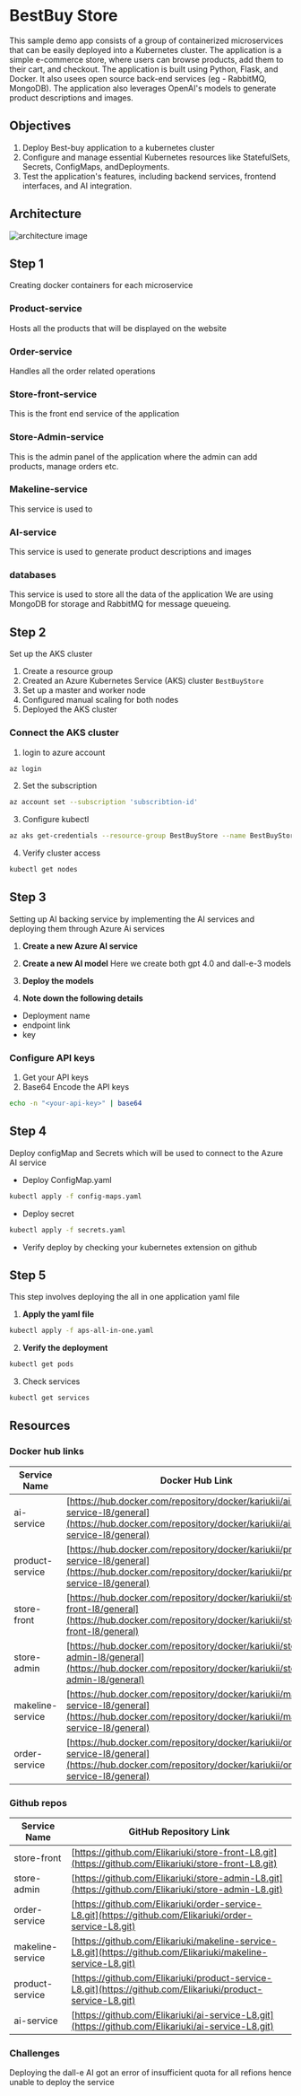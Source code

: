 # BestBuy Store 
This sample demo app consists of a group of containerized microservices that can be easily deployed into a Kubernetes cluster. The application is a simple e-commerce store, where users can browse products, add them to their cart, and checkout. The application is built using Python, Flask, and Docker. It also usees open source back-end services (eg - RabbitMQ, MongoDB). The application also leverages OpenAI's models to generate product descriptions and images.

## Objectives
1. Deploy Best-buy application to a kubernetes cluster
2. Configure and manage essential Kubernetes resources like StatefulSets, Secrets, ConfigMaps, andDeployments.
3. Test the application's features, including backend services, frontend interfaces, and AI integration.

## Architecture
![architecture image](image.png)
## Step 1
Creating docker containers for each microservice
### Product-service
Hosts all the products that will be displayed on the website
### Order-service
Handles all the order related operations
### Store-front-service
This is the front end service of the application
### Store-Admin-service
This is the admin panel of the application where the admin can add products, manage orders etc.
### Makeline-service
This service is used to 
### AI-service
This service is used to generate product descriptions and images
### databases
This service is used to store all the data of the application 
We are using MongoDB for storage and RabbitMQ for message queueing.

## Step 2
Set up the AKS cluster
1. Create a resource group
2. Created an Azure Kubernetes Service (AKS) cluster  `BestBuyStore`
3. Set up a master and worker node
4. Configured manual scaling for both nodes
5. Deployed the AKS cluster

### Connect the AKS cluster
1. login to azure account 

```bash
az login
```
2. Set the subscription

```bash
az account set --subscription 'subscribtion-id'
```
3. Configure kubectl

```bash
az aks get-credentials --resource-group BestBuyStore --name BestBuyStoreCluster
```
4. Verify cluster access

```bash
kubectl get nodes
```
## Step 3 
Setting up AI backing service by implementing the AI services and deploying them through Azure Ai services

1. **Create a new Azure AI service**
2. **Create a new AI model**
    Here we create both gpt 4.0 and dall-e-3 models

3. **Deploy the models**
4. **Note down the following details**
- Deployment name
- endpoint link
- key

### Configure API keys
1. Get your API keys
2. Base64 Encode the API keys

```bash
echo -n "<your-api-key>" | base64
```

## Step 4
Deploy configMap and Secrets which will be used to connect to the Azure AI service
- Deploy ConfigMap.yaml

```bash
kubectl apply -f config-maps.yaml
```

- Deploy secret
```bash
kubectl apply -f secrets.yaml
```

- Verify deploy by checking your kubernetes extension on github

## Step 5
This step involves deploying the all in one application yaml file

1. **Apply the yaml file**

```bash
kubectl apply -f aps-all-in-one.yaml
```
2. **Verify the deployment**

```bash
kubectl get pods
```

3. Check services

```bash
kubectl get services
```
## Resources

### Docker hub links
| **Service Name**       | **Docker Hub Link**                                                                                         |
|------------------------|-------------------------------------------------------------------------------------------------------------|
| ai-service             | [https://hub.docker.com/repository/docker/kariukii/ai-service-l8/general](https://hub.docker.com/repository/docker/kariukii/ai-service-l8/general) |
| product-service        | [https://hub.docker.com/repository/docker/kariukii/product-service-l8/general](https://hub.docker.com/repository/docker/kariukii/product-service-l8/general) |
| store-front            | [https://hub.docker.com/repository/docker/kariukii/store-front-l8/general](https://hub.docker.com/repository/docker/kariukii/store-front-l8/general) |
| store-admin            | [https://hub.docker.com/repository/docker/kariukii/store-admin-l8/general](https://hub.docker.com/repository/docker/kariukii/store-admin-l8/general) |
| makeline-service       | [https://hub.docker.com/repository/docker/kariukii/makeline-service-l8/general](https://hub.docker.com/repository/docker/kariukii/makeline-service-l8/general) |
| order-service          | [https://hub.docker.com/repository/docker/kariukii/order-service-l8/general](https://hub.docker.com/repository/docker/kariukii/order-service-l8/general) |

### Github repos
| **Service Name**       | **GitHub Repository Link**                                                                               |
|------------------------|---------------------------------------------------------------------------------------------------------|
| store-front            | [https://github.com/Elikariuki/store-front-L8.git](https://github.com/Elikariuki/store-front-L8.git)     |
| store-admin            | [https://github.com/Elikariuki/store-admin-L8.git](https://github.com/Elikariuki/store-admin-L8.git)     |
| order-service          | [https://github.com/Elikariuki/order-service-L8.git](https://github.com/Elikariuki/order-service-L8.git) |
| makeline-service       | [https://github.com/Elikariuki/makeline-service-L8.git](https://github.com/Elikariuki/makeline-service-L8.git) |
| product-service        | [https://github.com/Elikariuki/product-service-L8.git](https://github.com/Elikariuki/product-service-L8.git) |
| ai-service             | [https://github.com/Elikariuki/ai-service-L8.git](https://github.com/Elikariuki/ai-service-L8.git)       |


### Challenges
Deploying the dall-e AI got an error of insufficient quota for all refions hence unable to deploy the service
